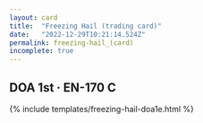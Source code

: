 ```yaml
---
layout: card
title:  "Freezing Hail (trading card)"
date:   "2022-12-29T10:21:14.524Z"
permalink: freezing-hail_(card)
incomplete: true
---
```


## DOA 1st &middot; EN-170 C

{% include templates/freezing-hail-doa1e.html %}
